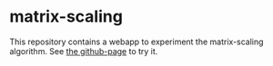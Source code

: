 # matrix-scaling

This repository contains a webapp to experiment the matrix-scaling algorithm.
See [the github-page](https://hyksm.github.io/matrix-scaling/) to try it.
